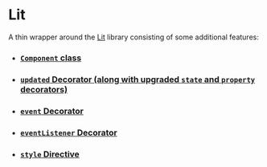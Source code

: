 # Lit

A thin wrapper around the [Lit](https://github.com/lit/lit) library consisting of some additional features:

- ### [`Component` class](./packages/Lit/Component/README.md)
- ### [`updated` Decorator (along with upgraded `state` and `property` decorators)](./packages/Lit/updated/README.md)
- ### [`event` Decorator](./packages/Lit/event/README.md)
- ### [`eventListener` Decorator](./packages/Lit/eventListener/README.md)
- ### [`style` Directive](./packages/Lit/style/README.md)